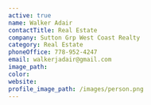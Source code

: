 ```yaml
---
active: true
name: Walker Adair
contactTitle: Real Estate
company: Sutton Grp West Coast Realty
category: Real Estate
phoneOffice: 778-952-4247
email: walkerjadair@gmail.com
image_path:
color:
website:
profile_image_path: /images/person.png
---
```



